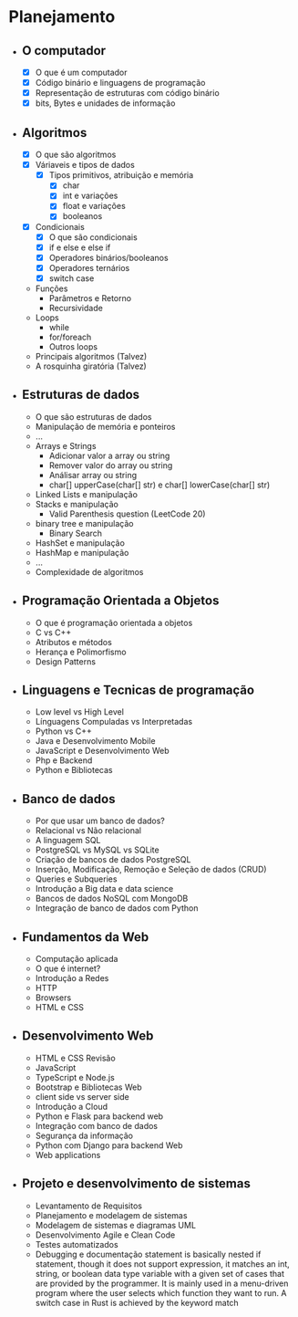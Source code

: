 # Planejamento

- ## O computador
    - [x] O que é um computador
    - [x] Código binário e linguagens de programação
    - [x] Representação de estruturas com código binário
    - [x] bits, Bytes e unidades de informação
- ## Algoritmos
    - [x] O que são algoritmos
    - [x] Váriaveis e tipos de dados
        - [x] Tipos primitivos, atribuição e memória
            - [x] char
            - [x] int e variações
            - [x] float e variações
            - [x] booleanos
    - [x] Condicionais
        - [x] O que são condicionais
        - [x] if e else e else if
        - [x] Operadores binários/booleanos
        - [x] Operadores ternários
        - [x] switch case
    - Funções
        - Parâmetros e Retorno
        - Recursividade
    - Loops
        - while
        - for/foreach
        - Outros loops
    - Principais algoritmos (Talvez)
    - A rosquinha giratória (Talvez)
- ## Estruturas de dados
    - O que são estruturas de dados
    - Manipulação de memória e ponteiros
    - ...
    - Arrays e Strings
        - Adicionar valor a array ou string
        - Remover valor do array ou string
        - Análisar array ou string
        - char[] upperCase(char[] str) e char[] lowerCase(char[] str)
    - Linked Lists e manipulação
    - Stacks e manipulação
        - Valid Parenthesis question (LeetCode 20)
    - binary tree e manipulação
        - Binary Search
    - HashSet e manipulação
    - HashMap e manipulação
    - ...
    - Complexidade de algoritmos
- ## Programação Orientada a Objetos
    - O que é programação orientada a objetos
    - C vs C++
    - Atributos e métodos
    - Herança e Polimorfismo
    - Design Patterns
- ## Linguagens e Tecnicas de programação
    - Low level vs High Level
    - Línguagens Compuladas vs Interpretadas
    - Python vs C++
    - Java e Desenvolvimento Mobile
    - JavaScript e Desenvolvimento Web
    - Php e Backend
    - Python e Bibliotecas
- ## Banco de dados
    - Por que usar um banco de dados?
    - Relacional vs Não relacional
    - A linguagem SQL
    - PostgreSQL vs MySQL vs SQLite
    - Criação de bancos de dados PostgreSQL
    - Inserção, Modificação, Remoção e Seleção de dados (CRUD)
    - Queries e Subqueries
    - Introdução a Big data e data science
    - Bancos de dados NoSQL com MongoDB
    - Integração de banco de dados com Python
- ## Fundamentos da Web
    - Computação aplicada
    - O que é internet?
    - Introdução a Redes
    - HTTP
    - Browsers
    - HTML e CSS
- ## Desenvolvimento Web
    - HTML e CSS Revisão
    - JavaScript
    - TypeScript e Node.js
    - Bootstrap e Bibliotecas Web
    - client side vs server side
    - Introdução a Cloud
    - Python e Flask para backend web
    - Integração com banco de dados
    - Segurança da informação
    - Python com Django para backend Web 
    - Web applications
- ## Projeto e desenvolvimento de sistemas
    - Levantamento de Requisitos
    - Planejamento e modelagem de sistemas
    - Modelagem de sistemas e diagramas UML
    - Desenvolvimento Agile e Clean Code
    - Testes automatizados
    - Debugging e documentação
statement is basically nested if statement, though it does not support expression, it matches an int, string, or boolean data type variable with a given set of cases that are provided by the programmer. It is mainly used in a menu-driven program where the user selects which function they want to run. A switch case in Rust is achieved by the keyword match